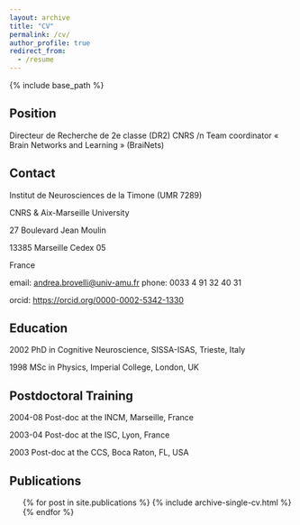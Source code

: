 ```yaml
---
layout: archive
title: "CV"
permalink: /cv/
author_profile: true
redirect_from:
  - /resume
---
```


{% include base_path %}

Position
----- 
Directeur de Recherche de 2e classe (DR2) CNRS /n
Team coordinator « Brain Networks and Learning » (BraiNets) 


Contact
------
Institut de Neurosciences de la Timone (UMR 7289)

CNRS & Aix-Marseille University

27 Boulevard Jean Moulin

13385 Marseille Cedex 05

France

email: andrea.brovelli@univ-amu.fr
phone: 0033 4 91 32 40 31

orcid: https://orcid.org/0000-0002-5342-1330

Education
------
2002 PhD in Cognitive Neuroscience, SISSA-ISAS, Trieste, Italy

1998 MSc in Physics, Imperial College, London, UK

Postdoctoral Training
------
2004-08 Post-doc at the INCM, Marseille, France

2003-04 Post-doc at the ISC, Lyon, France

2003 Post-doc at the CCS, Boca Raton, FL, USA
  
Publications
------
  <ul>{% for post in site.publications %}
    {% include archive-single-cv.html %}
  {% endfor %}</ul>
  

